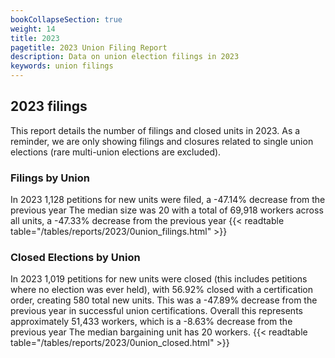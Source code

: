 ```yaml
---
bookCollapseSection: true
weight: 14
title: 2023
pagetitle: 2023 Union Filing Report
description: Data on union election filings in 2023
keywords: union filings
---
```


## 2023 filings

This report details the number of filings and closed units in 2023. As a reminder, we are only showing filings and closures related to single union elections (rare multi-union elections are excluded).

### Filings by Union
In 2023 1,128 petitions for new units were filed, a -47.14% decrease from the previous year The median size was 20 with a total of 69,918 workers across all units, a -47.33% decrease from the previous year
{{< readtable table="/tables/reports/2023/0union_filings.html" >}}

### Closed Elections by Union
In 2023 1,019 petitions for new units were closed (this includes petitions where no election was ever held), with 56.92% closed with a certification order, creating 580 total new units. This was a -47.89% decrease from the previous year in successful union certifications. Overall this represents approximately 51,433 workers, which is a -8.63% decrease from the previous year The median bargaining unit has 20 workers.
{{< readtable table="/tables/reports/2023/0union_closed.html" >}}
